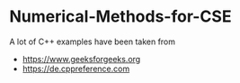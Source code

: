 # Numerical-Methods-for-CSE

A lot of C++ examples have been taken from 
- https://www.geeksforgeeks.org
- https://de.cppreference.com